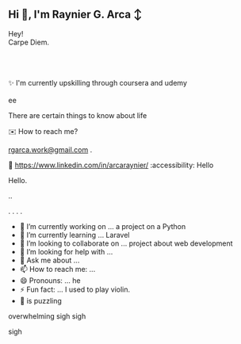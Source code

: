 ## Hi 👋, I'm Raynier G. Arca ↕

Hey! <br>
Carpe Diem.  
<br> 
<br><br>

:sparkles: I'm currently upskilling through coursera and udemy <br> <br>ee

There are certain things to know about life

:envelope: How to reach me? 

rgarca.work@gmail.com .

📩 https://www.linkedin.com/in/arcaraynier/
:accessibility: Hello


Hello. 

..

. . .
 .

<!--
**arcaraynier/arcaraynier** is a ✨ _special_ ✨ repository because its `README.md` (this file) appears on your GitHub profile.
hello this would be a great day

Here are some ideas to get you started:

you know there are certain things in life that needs to be planned and achieved. 
you can do it self! 

Learn new skill and explore for more!
-->

- 🔭 I’m currently working on ... a project on a Python
- 🌱 I’m currently learning ... Laravel
- 👯 I’m looking to collaborate on ... project about web development  
- 🤔 I’m looking for help with ... 
- 💬 Ask me about ... 
- 📫 How to reach me: ...
- 😄 Pronouns: ... he
- ⚡ Fun fact: ... I used to play violin.
- 🧑 is puzzling

overwhelming 
sigh
sigh

sigh
